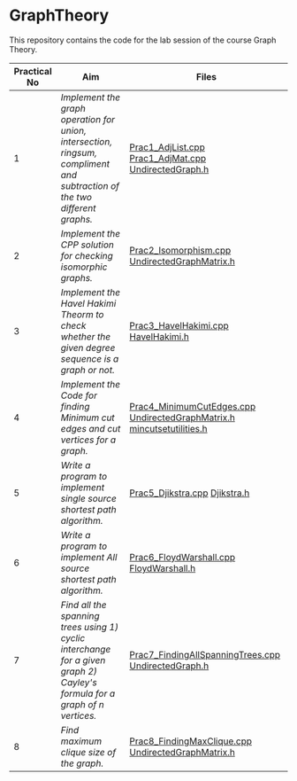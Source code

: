 # GraphTheory

This repository contains the code for the lab session of the course Graph Theory.

| Practical No | Aim              |Files      |
|--------------|------------------|-----------|
| 1 | _Implement the graph operation for union, intersection, ringsum, compliment and subtraction of the two different graphs._ | [Prac1_AdjList.cpp](./Prac1_AdjList.cpp) [Prac1_AdjMat.cpp](./Prac1_AdjMat.cpp) [UndirectedGraph.h](./UndirectedGraph.h) |
| 2 | _Implement the CPP solution for checking isomorphic graphs._ | [Prac2_Isomorphism.cpp](./Prac2_Isomorphism.cpp) [UndirectedGraphMatrix.h](./UndirectedGraphMatrix.h) |
| 3 | _Implement the Havel Hakimi Theorm to check whether the given degree sequence is a graph or not._ | [Prac3_HavelHakimi.cpp](./Prac3_HavelHakimi.cpp) [HavelHakimi.h](./HavelHakimi.h) |
| 4 | _Implement the Code for finding Minimum cut edges and cut vertices for a graph._ | [Prac4_MinimumCutEdges.cpp](./Prac4_MinimumCutEdges.cpp) [UndirectedGraphMatrix.h](./UndirectedGraphMatrix.h) [mincutsetutilities.h](./mincutsetutilities.h) |
| 5 | _Write a program to implement single source shortest path algorithm._ | [Prac5_Djikstra.cpp](./Prac5_Djikstra.cpp) [Djikstra.h](./Djikstra.h) |
| 6 | _Write a program to implement All source shortest path algorithm._ | [Prac6_FloydWarshall.cpp](./Prac6_FloydWarshall.cpp) [FloydWarshall.h](./FloydWarshall.h) |
| 7 | _Find all the spanning trees using 1) cyclic interchange for a given graph 2) Cayley's formula for a graph of n vertices._ | [Prac7_FindingAllSpanningTrees.cpp](./Prac7_FindingAllSpanningTrees.cpp) [UndirectedGraph.h](./UndirectedGraph.h) |
| 8 | _Find maximum clique size of the graph._ | [Prac8_FindingMaxClique.cpp](./Prac8_FindingMaxClique.cpp) [UndirectedGraphMatrix.h](./UndirectedGraphMatrix.h) |
